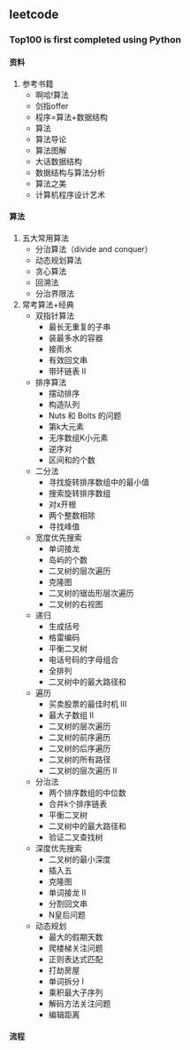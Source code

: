 ## leetcode
### Top100 is first completed using Python
#### 资料
1. 参考书籍
    - 啊哈!算法
    - 剑指offer
    - 程序=算法+数据结构
    - 算法
    - 算法导论
    - 算法图解
    - 大话数据结构
    - 数据结构与算法分析
    - 算法之美
    - 计算机程序设计艺术
#### 算法
1. 五大常用算法
    - 分治算法（divide and conquer）
    - 动态规划算法
    - 贪心算法
    - 回溯法
    - 分治界限法
2. 常考算法+经典
    - 双指针算法
        - 最长无重复的子串
        - 装最多水的容器
        - 接雨水
        - 有效回文串
        - 带环链表 II
    - 排序算法
        - 摆动排序
        - 构造队列
        - Nuts 和 Bolts 的问题
        - 第k大元素
        - 无序数组K小元素
        - 逆序对
        - 区间和的个数
    - 二分法   
        - 寻找旋转排序数组中的最小值
        - 搜索旋转排序数组
        - 对x开根
        - 两个整数相除
        - 寻找峰值
    - 宽度优先搜索
        - 单词接龙
        - 岛屿的个数
        - 二叉树的层次遍历
        - 克隆图
        - 二叉树的锯齿形层次遍历
        - 二叉树的右视图
    - 递归  
        - 生成括号
        - 格雷编码
        - 平衡二叉树
        - 电话号码的字母组合
        - 全排列
        - 二叉树中的最大路径和 
    - 遍历  
        - 买卖股票的最佳时机 III
        - 最大子数组 II
        - 二叉树的层次遍历
        - 二叉树的前序遍历
        - 二叉树的后序遍历
        - 二叉树的所有路径
        - 二叉树的层次遍历 II
    - 分治法
        - 两个排序数组的中位数
        - 合并k个排序链表
        - 平衡二叉树
        - 二叉树中的最大路径和
        - 验证二叉查找树
    - 深度优先搜索
        - 二叉树的最小深度
        - 插入五
        - 克隆图
        - 单词接龙 II
        - 分割回文串
        - N皇后问题
    - 动态规划
        - 最大的假期天数
        - 爬楼梯关注问题
        - 正则表达式匹配
        - 打劫房屋
        - 单词拆分 I
        - 乘积最大子序列
        - 解码方法关注问题
        - 编辑距离




#### 流程